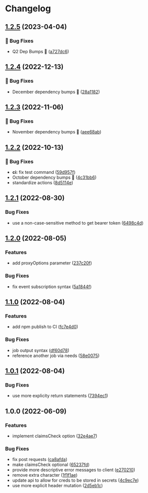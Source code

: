 # Changelog

## [1.2.5](https://github.com/agrc/firebase-auth-arcgis-server-proxy/compare/v1.2.4...v1.2.5) (2023-04-04)


### 🐛 Bug Fixes

* Q2 Dep Bumps 🌲 ([a727dc6](https://github.com/agrc/firebase-auth-arcgis-server-proxy/commit/a727dc68d4c39d01b19b8024b654fbc6f27a073b))

## [1.2.4](https://github.com/agrc/firebase-auth-arcgis-server-proxy/compare/v1.2.3...v1.2.4) (2022-12-13)


### 🐛 Bug Fixes

* December dependency bumps 🌲 ([28a1182](https://github.com/agrc/firebase-auth-arcgis-server-proxy/commit/28a11828749e1ff62da6b6ac4da87e0e96246d73))

## [1.2.3](https://github.com/agrc/firebase-auth-arcgis-server-proxy/compare/v1.2.2...v1.2.3) (2022-11-06)


### 🐛 Bug Fixes

* November dependency bumps 🌲 ([aee68ab](https://github.com/agrc/firebase-auth-arcgis-server-proxy/commit/aee68abb2a34e8f71ad96342a8c15ad7dddd6ef9))

## [1.2.2](https://github.com/agrc/firebase-auth-arcgis-server-proxy/compare/v1.2.1...v1.2.2) (2022-10-13)


### 🐛 Bug Fixes

* **ci:** fix test command ([59d957f](https://github.com/agrc/firebase-auth-arcgis-server-proxy/commit/59d957f68555675a4ca1ddaf8541a2528c1c8162))
* October dependency bumps 🌲 ([4c31bb6](https://github.com/agrc/firebase-auth-arcgis-server-proxy/commit/4c31bb62640a24b7506fb86710e164a674e52052))
* standardize actions ([8d5114e](https://github.com/agrc/firebase-auth-arcgis-server-proxy/commit/8d5114e8f61de9213ebb177c98000b75616a771e))

## [1.2.1](https://github.com/agrc/firebase-auth-arcgis-server-proxy/compare/v1.2.0...v1.2.1) (2022-08-30)


### Bug Fixes

* use a non-case-sensitive method to get bearer token ([6498c4d](https://github.com/agrc/firebase-auth-arcgis-server-proxy/commit/6498c4d2e978d831fe0fd3bb2f18623d5b00783b))

## [1.2.0](https://github.com/agrc/firebase-auth-arcgis-server-proxy/compare/v1.1.0...v1.2.0) (2022-08-05)


### Features

* add proxyOptions parameter ([237c20f](https://github.com/agrc/firebase-auth-arcgis-server-proxy/commit/237c20f8a6331a4cf73e0603bf820bb4750ef5af))


### Bug Fixes

* fix event subscription syntax ([5a1844f](https://github.com/agrc/firebase-auth-arcgis-server-proxy/commit/5a1844fba9c5ce673f77113ea00bba4dff623a48))

## [1.1.0](https://github.com/agrc/firebase-auth-arcgis-server-proxy/compare/v1.0.1...v1.1.0) (2022-08-04)


### Features

* add npm publish to CI ([fc7e4d0](https://github.com/agrc/firebase-auth-arcgis-server-proxy/commit/fc7e4d06ef0f28cd97a94186e15ad782f69e4d0c))


### Bug Fixes

* job output syntax ([df60d78](https://github.com/agrc/firebase-auth-arcgis-server-proxy/commit/df60d785b65c330fa5460c17ca5fc9e50b192da2))
* reference another job via needs ([58e0075](https://github.com/agrc/firebase-auth-arcgis-server-proxy/commit/58e00750933da1d627f65ac2c583b317fc60e9b6))

## [1.0.1](https://github.com/agrc/firebase-auth-arcgis-server-proxy/compare/v1.0.0...v1.0.1) (2022-08-04)


### Bug Fixes

* use more explicity return statements ([7394ec1](https://github.com/agrc/firebase-auth-arcgis-server-proxy/commit/7394ec196d415928bc25d20984c1d4ed279d888d))

## 1.0.0 (2022-06-09)


### Features

* implement claimsCheck option ([32e4ae7](https://github.com/agrc/firebase-auth-arcgis-server-proxy/commit/32e4ae7fdd62cc1a70f4597c2e67261802564749))


### Bug Fixes

* fix post requests ([ca8afda](https://github.com/agrc/firebase-auth-arcgis-server-proxy/commit/ca8afda7671ecd68be81c201e2fcb48ec4d5ecce))
* make claimsCheck optional ([65237fd](https://github.com/agrc/firebase-auth-arcgis-server-proxy/commit/65237fd9488477a1a488a173eeb8bae61ca009e5))
* provide more descriptive error messages to client ([e270210](https://github.com/agrc/firebase-auth-arcgis-server-proxy/commit/e2702104bfc6521fc2c6c7a978fd7d07cf8618cb))
* remove extra character ([1f1f1ae](https://github.com/agrc/firebase-auth-arcgis-server-proxy/commit/1f1f1ae2593d13f1fb2ae6de8a36ff4192fc4bdb))
* update api to allow for creds to be stored in secrets ([4c9ec7e](https://github.com/agrc/firebase-auth-arcgis-server-proxy/commit/4c9ec7ec0c5a1ad11729273a0e3eff54c7ff95f1))
* use more explicit header mutation ([2d5eb1c](https://github.com/agrc/firebase-auth-arcgis-server-proxy/commit/2d5eb1cae6308249f4839a880ee05893f55c660a))
